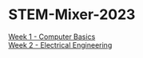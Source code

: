 # STEM-Mixer-2023
[Week 1 - Computer Basics](https://github.com/helloMaydm/STEM-Mixer-2023/blob/main/Week%201)<br />
[Week 2 - Electrical Engineering](https://github.com/helloMaydm/STEM-Mixer-2023/blob/main/Week%202)<br />
